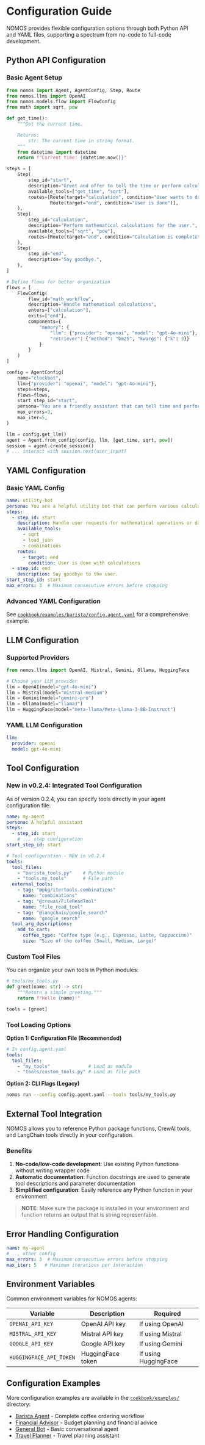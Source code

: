 # Configuration Guide

NOMOS provides flexible configuration options through both Python API and YAML files, supporting a spectrum from no-code to full-code development.

## Python API Configuration

### Basic Agent Setup

```python
from nomos import Agent, AgentConfig, Step, Route
from nomos.llms import OpenAI
from nomos.models.flow import FlowConfig
from math import sqrt, pow

def get_time():
    """Get the current time.

    Returns:
        str: The current time in string format.
    """
    from datetime import datetime
    return f"Current time: {datetime.now()}"

steps = [
    Step(
        step_id="start",
        description="Greet and offer to tell the time or perform calculations.",
        available_tools=["get_time", "sqrt"],
        routes=[Route(target="calculation", condition="User wants to do math"),
                Route(target="end", condition="User is done")],
    ),
    Step(
        step_id="calculation",
        description="Perform mathematical calculations for the user.",
        available_tools=["sqrt", "pow"],
        routes=[Route(target="end", condition="Calculation is complete")],
    ),
    Step(
        step_id="end",
        description="Say goodbye.",
    ),
]

# Define flows for better organization
flows = [
    FlowConfig(
        flow_id="math_workflow",
        description="Handle mathematical calculations",
        enters=["calculation"],
        exits=["end"],
        components={
            "memory": {
                "llm": {"provider": "openai", "model": "gpt-4o-mini"},
                "retriever": {"method": "bm25", "kwargs": {"k": 3}}
            }
        }
    )
]

config = AgentConfig(
    name="clockbot",
    llm={"provider": "openai", "model": "gpt-4o-mini"},
    steps=steps,
    flows=flows,
    start_step_id="start",
    persona="You are a friendly assistant that can tell time and perform calculations.",
    max_errors=3,
    max_iter=5,
)

llm = config.get_llm()
agent = Agent.from_config(config, llm, [get_time, sqrt, pow])
session = agent.create_session()
# ... interact with session.next(user_input)
```

## YAML Configuration

### Basic YAML Config

```yaml
name: utility-bot
persona: You are a helpful utility bot that can perform various calculations and data operations.
steps:
  - step_id: start
    description: Handle user requests for mathematical operations or data processing.
    available_tools:
      - sqrt
      - load_json
      - combinations
    routes:
      - target: end
        condition: User is done with calculations
  - step_id: end
    description: Say goodbye to the user.
start_step_id: start
max_errors: 3  # Maximum consecutive errors before stopping
```

### Advanced YAML Configuration

See [`cookbook/examples/barista/config.agent.yaml`](../cookbook/examples/barista/config.agent.yaml) for a comprehensive example.

## LLM Configuration

### Supported Providers

```python
from nomos.llms import OpenAI, Mistral, Gemini, Ollama, HuggingFace

# Choose your LLM provider
llm = OpenAI(model="gpt-4o-mini")
llm = Mistral(model="mistral-medium")
llm = Gemini(model="gemini-pro")
llm = Ollama(model="llama3")
llm = HuggingFace(model="meta-llama/Meta-Llama-3-8B-Instruct")
```

### YAML LLM Configuration

```yaml
llm:
  provider: openai
  model: gpt-4o-mini
```

## Tool Configuration

### New in v0.2.4: Integrated Tool Configuration

As of version 0.2.4, you can specify tools directly in your agent configuration file:

```yaml
name: my-agent
persona: A helpful assistant
steps:
  - step_id: start
    # ... step configuration
start_step_id: start

# Tool configuration - NEW in v0.2.4
tools:
  tool_files:
    - "barista_tools.py"    # Python module
    - "tools.my_tools"      # File path
  external_tools:
    - tag: "@pkg/itertools.combinations"
      name: "combinations"
    - tag: "@crewai/FileReadTool"
      name: "file_read_tool"
    - tag: "@langchain/google_search"
      name: "google_search"
  tool_arg_descriptions:
    add_to_cart:
      coffee_type: "Coffee type (e.g., Espresso, Latte, Cappuccino)"
      size: "Size of the coffee (Small, Medium, Large)"
```

### Custom Tool Files

You can organize your own tools in Python modules:

```python
# tools/my_tools.py
def greet(name: str) -> str:
    """Return a simple greeting."""
    return f"Hello {name}!"

tools = [greet]
```

### Tool Loading Options

**Option 1: Configuration File (Recommended)**
```yaml
# In config.agent.yaml
tools:
  tool_files:
    - "my_tools"              # Load as module
    - "tools/custom_tools.py" # Load as file path
```

**Option 2: CLI Flags (Legacy)**
```bash
nomos run --config config.agent.yaml --tools tools/my_tools.py
```

## External Tool Integration

NOMOS allows you to reference Python package functions, CrewAI tools, and LangChain tools directly in your configuration.

### Benefits

1. **No-code/low-code development**: Use existing Python functions without writing wrapper code
2. **Automatic documentation**: Function docstrings are used to generate tool descriptions and parameter documentation
3. **Simplified configuration**: Easily reference any Python function in your environment

> **NOTE**: Make sure the package is installed in your environment and function returns an output that is string representable.

## Error Handling Configuration

```yaml
name: my-agent
# ... other config
max_errors: 3  # Maximum consecutive errors before stopping
max_iter: 5   # Maximum iterations per interaction
```

## Environment Variables

Common environment variables for NOMOS agents:

| Variable | Description | Required |
|----------|-------------|----------|
| `OPENAI_API_KEY` | OpenAI API key | If using OpenAI |
| `MISTRAL_API_KEY` | Mistral API key | If using Mistral |
| `GOOGLE_API_KEY` | Google API key | If using Gemini |
| `HUGGINGFACE_API_TOKEN` | HuggingFace token | If using HuggingFace |

## Configuration Examples

More configuration examples are available in the [`cookbook/examples/`](../cookbook/examples/) directory:

- [Barista Agent](../cookbook/examples/barista/) - Complete coffee ordering workflow
- [Financial Advisor](../cookbook/examples/financial-advisor/) - Budget planning and financial advice
- [General Bot](../cookbook/examples/general-bot/) - Basic conversational agent
- [Travel Planner](../cookbook/examples/travel-itinery-planner/) - Travel planning assistant

